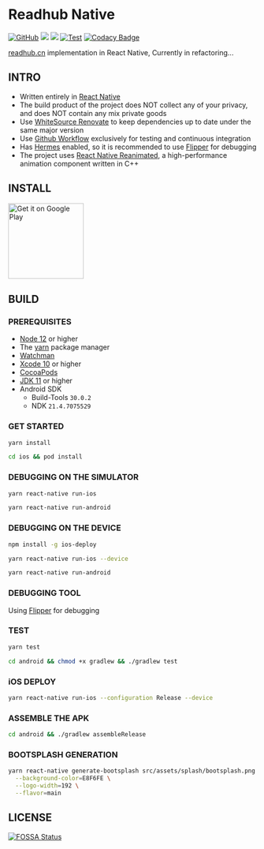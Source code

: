 # Readhub Native

[![GitHub](https://img.shields.io/github/license/shensven/Readhubn)](./LICENSE)
[![](https://img.shields.io/github/package-json/dependency-version/shensven/Readhubn/react-native)](./package.json)
[![](https://img.shields.io/github/package-json/dependency-version/shensven/Readhubn/react)](./package.json)
[![Test](https://github.com/shensven/Readhubn/actions/workflows/next.yml/badge.svg?branch=next)](https://github.com/shensven/Readhubn/actions/workflows/next.yml)
[![Codacy Badge](https://api.codacy.com/project/badge/Grade/dbb74998402143fabf05c354f0984b32)](https://app.codacy.com/gh/shensven/Readhubn?utm_source=github.com&utm_medium=referral&utm_content=shensven/Readhubn&utm_campaign=Badge_Grade_Settings)

[readhub.cn](https://readhub.cn) implementation in React Native, Currently in refactoring...

## INTRO

- Written entirely in [React Native](https://reactnative.dev)
- The build product of the project does NOT collect any of your privacy, and does NOT contain any mix private goods
- Use [WhiteSource Renovate](https://www.whitesourcesoftware.com/free-developer-tools/renovate) to keep dependencies up to date under the same major version
- Use [Github Workflow](https://github.com/shensven/Readhubn/actions) exclusively for testing and continuous integration
- Has [Hermes](https://hermesengine.dev) enabled, so it is recommended to use [Flipper](https://fbflipper.com) for debugging
- The project uses [React Native Reanimated](https://docs.swmansion.com/react-native-reanimated), a high-performance animation component written in C++

## INSTALL

<a href='https://play.google.com/store/apps/details?id=com.shensven.readhubn'><img width="153" alt='Get it on Google Play' src='https://play.google.com/intl/en_us/badges/static/images/badges/en_badge_web_generic.png'/></a>

## BUILD

### PREREQUISITES

- [Node 12](https://nodejs.org) or higher
- The [yarn](https://yarnpkg.com/getting-started/install) package manager
- [Watchman](https://formulae.brew.sh/formula/watchman)
- [Xcode 10](https://developer.apple.com/xcode/resources) or higher
- [CocoaPods](https://guides.cocoapods.org/using/getting-started.html)
- [JDK 11](https://formulae.brew.sh/formula/openjdk@11) or higher
- Android SDK
  - Build-Tools `30.0.2`
  - NDK `21.4.7075529`

### GET STARTED

```sh
yarn install
```

```sh
cd ios && pod install
```

### DEBUGGING ON THE SIMULATOR

```sh
yarn react-native run-ios
```

```sh
yarn react-native run-android
```

### DEBUGGING ON THE DEVICE

```sh
npm install -g ios-deploy
```

```sh
yarn react-native run-ios --device
```

```sh
yarn react-native run-android
```

### DEBUGGING TOOL

Using [Flipper](https://fbflipper.com/) for debugging

### TEST

```sh
yarn test
```

```sh
cd android && chmod +x gradlew && ./gradlew test
```

### iOS DEPLOY

```sh
yarn react-native run-ios --configuration Release --device
```

### ASSEMBLE THE APK

```sh
cd android && ./gradlew assembleRelease
```

### BOOTSPLASH GENERATION

```sh
yarn react-native generate-bootsplash src/assets/splash/bootsplash.png \
  --background-color=E8F6FE \
  --logo-width=192 \
  --flavor=main
```

## LICENSE

[![FOSSA Status](https://app.fossa.com/api/projects/git%2Bgithub.com%2Fshensven%2FReadhubn.svg?type=large)](https://app.fossa.com/projects/git%2Bgithub.com%2Fshensven%2FReadhubn?ref=badge_large)
